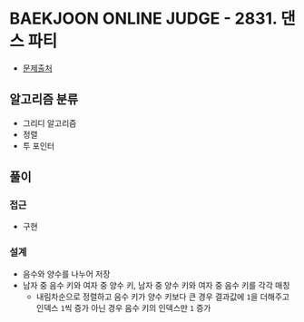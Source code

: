 # BAEKJOON ONLINE JUDGE - 2831. 댄스 파티

- [문제출처](https://www.acmicpc.net/problem/2831 '2831. 댄스 파티')

## 알고리즘 분류

- 그리디 알고리즘
- 정렬
- 투 포인터

## 풀이

### 접근

- 구현

### 설계

- 음수와 양수를 나누어 저장
- 남자 중 음수 키와 여자 중 양수 키, 남자 중 양수 키와 여자 중 음수 키를 각각 매칭
  - 내림차순으로 정렬하고 음수 키가 양수 키보다 큰 경우 결과값에 `1`을 더해주고 인덱스 `1`씩 증가 아닌 경우 음수 키의 인덱스만 `1` 증가
